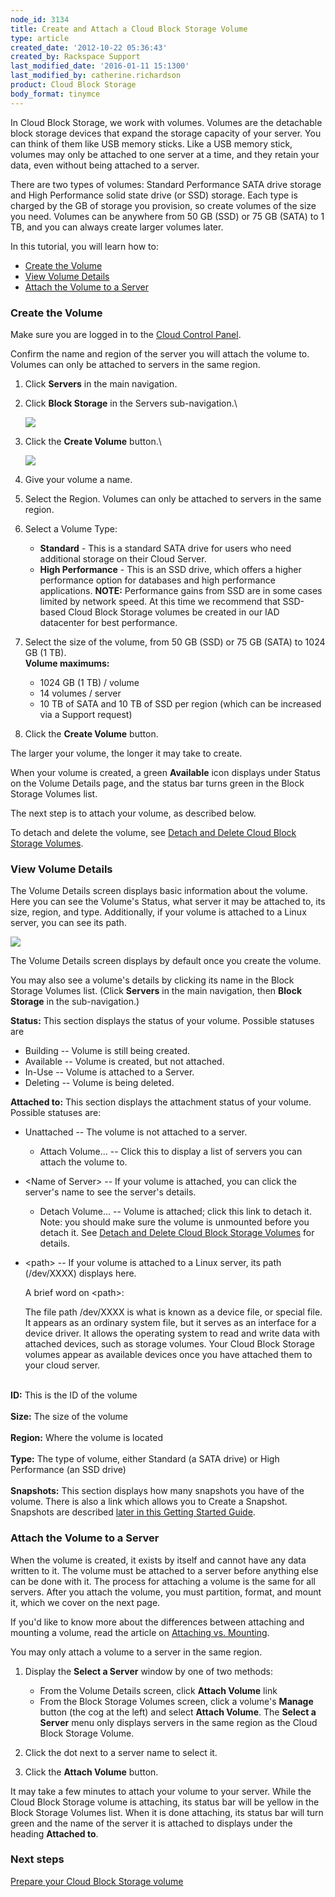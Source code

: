 ```yaml
---
node_id: 3134
title: Create and Attach a Cloud Block Storage Volume
type: article
created_date: '2012-10-22 05:36:43'
created_by: Rackspace Support
last_modified_date: '2016-01-11 15:1300'
last_modified_by: catherine.richardson
product: Cloud Block Storage
body_format: tinymce
---
```


In Cloud Block Storage, we work with volumes. Volumes are the detachable
block storage devices that expand the storage capacity of your server.
You can think of them like USB memory sticks. Like a USB memory stick,
volumes may only be attached to one server at a time, and they retain
your data, even without being attached to a server.

There are two types of volumes: Standard Performance SATA drive storage
and High Performance solid state drive (or SSD) storage. Each type is
charged by the GB of storage you provision, so create volumes of the
size you need. Volumes can be anywhere from 50 GB (SSD) or 75 GB (SATA)
to 1 TB, and you can always create larger volumes later.

In this tutorial, you will learn how to:

-   [Create the Volume](#create-the-volume)
-   [View Volume Details](#view-volume-details)
-   [Attach the Volume to a Server](#attach-volume-to-server)

 

### Create the Volume

Make sure you are logged in to the [Cloud Control
Panel](https://mycloud.rackspace.com/).

Confirm the name and region of the server you will attach the volume to.
Volumes can only be attached to servers in the same region.

1.  Click **Servers** in the main navigation.
2.  Click **Block Storage** in the Servers sub-navigation.\

    ![](http://www.rackspace.com/knowledge_center/sites/default/files/field/image/cbs%20-%20no%20volumes.png)
3.  Click the **Create Volume** button.\

    ![](http://www.rackspace.com/knowledge_center/sites/default/files/field/image/create%20volume.png)
4.  Give your volume a name.
5.  Select the Region. Volumes can only be attached to servers in the
    same region.
6.  Select a Volume Type:
    -   **Standard** - This is a standard SATA drive for users who need
        additional storage on their Cloud Server.
    -   **High Performance** - This is an SSD drive, which offers a
        higher performance option for databases and high performance
        applications. **NOTE:** Performance gains from SSD are in some
        cases limited by network speed.  At this time we recommend that
        SSD-based Cloud Block Storage volumes be created in our IAD
        datacenter for best performance.

7.  Select the size of the volume, from 50 GB (SSD) or 75 GB (SATA) to
    1024 GB (1 TB).\
     **Volume maximums:**
    -   1024 GB (1 TB) / volume
    -   14 volumes / server
    -   10 TB of SATA and 10 TB of SSD per region (which can be
        increased via a Support request)

8.  Click the **Create Volume** button.

The larger your volume, the longer it may take to create.

When your volume is created, a green **Available** icon displays under
Status on the Volume Details page, and the status bar turns green in the
Block Storage Volumes list.

The next step is to attach your volume, as described below.

To detach and delete the volume, see [Detach and Delete Cloud Block
Storage
Volumes](http://www.rackspace.com/knowledge_center/article/detach-and-delete-cloud-block-storage-volumes).

### View Volume Details

The Volume Details screen displays basic information about the volume.
Here you can see the Volume's Status, what server it may be attached to,
its size, region, and type. Additionally, if your volume is attached to
a Linux server, you can see its path.

![](/knowledge_center/sites/default/files/field/image/cbsvolume.png)

The Volume Details screen displays by default once you create the
volume.

You may also see a volume's details by clicking its name in the Block
Storage Volumes list. (Click **Servers** in the main navigation, then
**Block Storage** in the sub-navigation.)

**Status:** This section displays the status of your volume. Possible
statuses are

-   Building -- Volume is still being created.
-   Available -- Volume is created, but not attached.
-   In-Use -- Volume is attached to a Server.
-   Deleting -- Volume is being deleted.

**Attached to:** This section displays the attachment status of your
volume. Possible statuses are:

-   Unattached -- The volume is not attached to a server.
    -   Attach Volume... -- Click this to display a list of servers you
        can attach the volume to.
-   \<Name of Server\> -- If your volume is attached, you can click the
    server's name to see the server's details.
    -   Detach Volume... -- Volume is attached; click this link to
        detach it. Note: you should make sure the volume is unmounted
        before you detach it. See [Detach and Delete Cloud Block Storage
        Volumes](http://www.rackspace.com/knowledge_center/article/detach-and-delete-cloud-block-storage-volumes)
        for details.
-   \<path\> -- If your volume is attached to a Linux server, its path
    (/dev/XXXX) displays here.

    A brief word on \<path\>:

    The file path /dev/XXXX is what is known as a device file, or
    special file. It appears as an ordinary system file, but it serves
    as an interface for a device driver. It allows the operating system
    to read and write data with attached devices, such as storage
    volumes. Your Cloud Block Storage volumes appear as available
    devices once you have attached them to your cloud server.

\
 **ID:** This is the ID of the volume\
 \
 **Size:** The size of the volume\
 \
 **Region:** Where the volume is located\
 \
 **Type:** The type of volume, either Standard (a SATA drive) or High
Performance (an SSD drive)\
 \
 **Snapshots:** This section displays how many snapshots you have of the
volume. There is also a link which allows you to Create a Snapshot.
Snapshots are described [later in this Getting Started
Guide](http://www.rackspace.com/knowledge_center/article/best-practices-for-backing-up-your-data-cloud-block-storage-versus-cloud-backup).

### Attach the Volume to a Server

When the volume is created, it exists by itself and cannot have any data
written to it. The volume must be attached to a server before anything
else can be done with it. The process for attaching a volume is the same
for all servers. After you attach the volume, you must partition,
format, and mount it, which we cover on the next page.

If you'd like to know more about the differences between attaching and
mounting a volume, read the article on [Attaching vs.
Mounting](http://www.rackspace.com/knowledge_center/article/cloud-block-storage-attaching-vs-mounting).

You may only attach a volume to a server in the same region.

1.  Display the **Select a Server** window by one of two methods:
    -   From the Volume Details screen, click **Attach Volume** link
    -   From the Block Storage Volumes screen, click a volume's
        **Manage** button (the cog at the left) and select **Attach
        Volume**. The **Select a Server** menu only displays servers in
        the same region as the Cloud Block Storage Volume.

2.  Click the dot next to a server name to select it.
3.  Click the **Attach Volume** button.

It may take a few minutes to attach your volume to your server. While
the Cloud Block Storage volume is attaching, its status bar will be
yellow in the Block Storage Volumes list. When it is done attaching, its
status bar will turn green and the name of the server it is attached to
displays under the heading **Attached to**.

### Next steps

[Prepare your Cloud Block Storage
volume](http://www.rackspace.com/knowledge_center/article/prepare-your-cloud-block-storage-volume)

